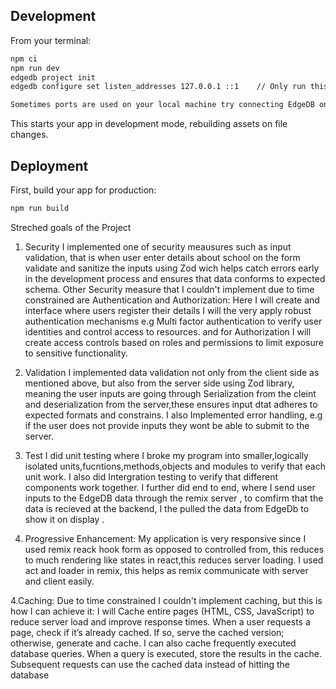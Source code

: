 

## Development


From your terminal:

```sh
npm ci
npm run dev
edgedb project init
edgedb configure set listen_addresses 127.0.0.1 ::1    // Only run this recieve this error "if A client connection error occurred; reconnecting because of "waitUntilAvailable=30000""

Sometimes ports are used on your local machine try connecting EdgeDB on diffe
```

This starts your app in development mode, rebuilding assets on file changes.

## Deployment

First, build your app for production:

```sh
npm run build
```

Streched goals of the Project
1. Security
   I implemented one of security  meausures such as input validation, that is when user enter details about school on the
   form validate and sanitize the inputs using Zod wich helps catch errors early in the development process and ensures that data conforms to expected schema.
   Other Security measure that I couldn't implement due to time constrained are Authentication and Authorization: Here I will create and interface where users register their details I will the very apply robust authentication mechanisms e.g Multi factor authentication to verify user identities and control access to resources. and for Authorization I will create access controls based on roles and permissions to limit exposure to sensitive functionality.
2. Validation
    I implemented data validation not only from the client side as mentioned above, but also from the server side using Zod
    library, meaning the user inputs are going through Serialization from the cleint and deserialization from the server,these ensures input dtat adheres to expected formats and constrains. I also Implemented error handling, e.g if the
    user does not provide inputs they wont be able to submit to the server.

3. Test
   I did unit testing where I broke my program into smaller,logically isolated units,fucntions,methods,objects and modules to verify that each unit work. I also did Intergration testing to verify that different components work together. I further did end to end, where I send user inputs to the EdgeDB data through the remix server , to comfirm that the data is recieved at the backend, I the pulled the data from EdgeDb to show it on display .

3. Progressive Enhancement:
   My application is very responsive since I used remix reack hook form as opposed to controlled from, this reduces to much rendering like states in react,this reduces server loading. I used act and loader in remix, this helps  as remix communicate with server and client easily.

4.Caching:
 Due to time constrained I couldn't implement caching, but this is how I can achieve it:
 I will Cache entire pages (HTML, CSS, JavaScript) to reduce server load and improve response times.
 When a user requests a page, check if it’s already cached. If so, serve the cached version; otherwise, generate and cache.
 I can also cache frequently executed database queries. When a query is executed, store the results in the cache. Subsequent requests can use the cached data instead of hitting the database
